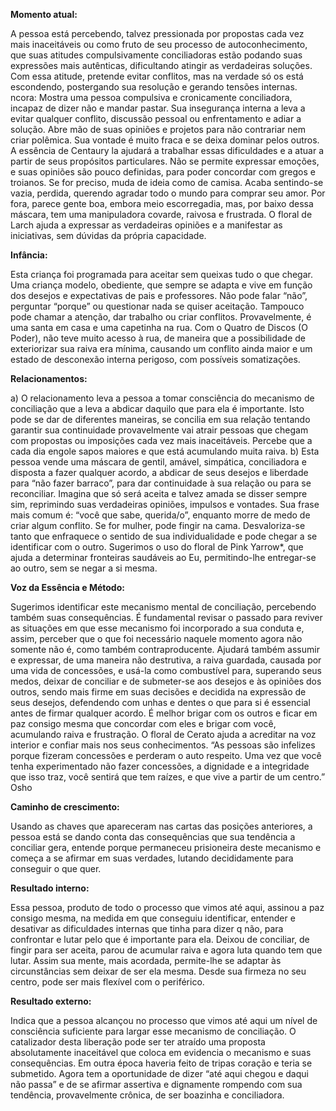 **Momento atual:**

 A pessoa está percebendo, talvez pressionada por propostas cada vez mais inaceitáveis ou como fruto de seu processo de autoconhecimento, que suas atitudes compulsivamente conciliadoras estão podando suas expressões mais autênticas, dificultando atingir as verdadeiras soluções. Com essa atitude, pretende evitar conflitos, mas na verdade só os está escondendo, postergando sua resolução e gerando tensões internas.  ncora: Mostra uma pessoa compulsiva e cronicamente conciliadora, incapaz de dizer não e mandar pastar. Sua insegurança interna a leva a evitar qualquer conflito, discussão pessoal ou enfrentamento e adiar a solução. Abre mão de suas opiniões e projetos para não contrariar nem criar polêmica. Sua vontade é muito fraca e se deixa dominar pelos outros. A essência de Centaury la ajudará a trabalhar essas dificuldades e a atuar a partir de seus propósitos particulares. Não se permite expressar emoções, e suas opiniões são pouco definidas, para poder concordar com gregos e troianos. Se for preciso, muda de ideia como de camisa. Acaba sentindo-se vazia, perdida, querendo agradar todo o mundo para comprar seu amor. Por fora, parece gente boa, embora meio escorregadia, mas, por baixo dessa máscara, tem uma manipuladora covarde, raivosa e frustrada. O floral de Larch ajuda a expressar as verdadeiras opiniões e a manifestar as iniciativas, sem dúvidas da própria capacidade. 


**Infância:**

 Esta criança foi programada para aceitar sem queixas tudo o que chegar. Uma criança modelo, obediente, que sempre se adapta e vive em função dos desejos e expectativas de pais e professores. Não pode falar “não”, perguntar “porque” ou questionar nada se quiser aceitação. Tampouco pode chamar a atenção, dar trabalho ou criar conflitos. Provavelmente, é uma santa em casa e uma capetinha na rua. Com o Quatro de Discos (O Poder), não teve muito acesso à rua, de maneira que a possibilidade de exteriorizar sua raiva era mínima, causando um conflito ainda maior e um estado de desconexão interna perigoso, com possíveis somatizações. 


**Relacionamentos:**

 a) O relacionamento leva a pessoa a tomar consciência do mecanismo de conciliação que a leva a abdicar daquilo que para ela é importante. Isto pode se dar de diferentes maneiras, se concilia em sua relação tentando garantir sua continuidade provavelmente vai atrair pessoas que chegam com propostas ou imposições cada vez mais inaceitáveis. Percebe que a cada dia engole sapos maiores e que está acumulando muita raiva. b) Esta pessoa vende uma máscara de gentil, amável, simpática, conciliadora e disposta a fazer qualquer acordo, a abdicar de seus desejos e liberdade para “não fazer barraco”, para dar continuidade à sua relação ou para se reconciliar. Imagina que só será aceita e talvez amada se disser sempre sim, reprimindo suas verdadeiras opiniões, impulsos e vontades. Sua frase mais comum é: “você que sabe, querida/o”, enquanto morre de medo de criar algum conflito. Se for mulher, pode fingir na cama. Desvaloriza-se tanto que enfraquece o sentido de sua individualidade e pode chegar a se identificar com o outro. Sugerimos o uso do floral de Pink Yarrow*, que ajuda a determinar fronteiras saudáveis ao Eu, permitindo-lhe entregar-se ao outro, sem se negar a si mesma. 


**Voz da Essência e Método:**

 Sugerimos identificar este mecanismo mental de conciliação, percebendo também suas consequências. É fundamental revisar o passado para reviver as situações em que esse mecanismo foi incorporado a sua conduta e, assim, perceber que o que foi necessário naquele momento agora não somente não é, como também contraproducente. Ajudará também assumir e expressar, de uma maneira não destrutiva, a raiva guardada, causada por uma vida de concessões, e usá-la como combustível para, superando seus medos, deixar de conciliar e de submeter-se aos desejos e às opiniões dos outros, sendo mais firme em suas decisões e decidida na expressão de seus desejos, defendendo com unhas e dentes o que para si é essencial antes de firmar qualquer acordo. É melhor brigar com os outros e ficar em paz consigo mesma que concordar com eles e brigar com você, acumulando raiva e frustração. O floral de Cerato ajuda a acreditar na voz interior e confiar mais nos seus conhecimentos. “As pessoas são infelizes porque fizeram concessões e perderam o auto respeito. Uma vez que você tenha experimentado não fazer concessões, a dignidade e a integridade que isso traz, você sentirá que tem raízes, e que vive a partir de um centro.” Osho 


**Caminho de crescimento:**

 Usando as chaves que apareceram nas cartas das posições anteriores, a pessoa está se dando conta das consequências que sua tendência a conciliar gera, entende porque permaneceu prisioneira deste mecanismo e começa a se afirmar em suas verdades, lutando decididamente para conseguir o que quer. 


**Resultado interno:**

 Essa pessoa, produto de todo o processo que vimos até aqui, assinou a paz consigo mesma, na medida em que conseguiu identificar, entender e desativar as dificuldades internas que tinha para dizer q não, para confrontar e lutar pelo que é importante para ela. Deixou de conciliar, de fingir para ser aceita, parou de acumular raiva e agora luta quando tem que lutar. Assim sua mente, mais acordada, permite-lhe se adaptar às circunstâncias sem deixar de ser ela mesma. Desde sua firmeza no seu centro, pode ser mais flexível com o periférico. 


**Resultado externo:**

 Indica que a pessoa alcançou no processo que vimos até aqui um nível de consciência suficiente para largar esse mecanismo de conciliação. O catalizador desta liberação pode ser ter atraído uma proposta absolutamente inaceitável que coloca em evidencia o mecanismo e suas consequências. Em outra época haveria feito de tripas coração e teria se submetido. Agora tem a oportunidade de dizer “até aqui chegou e daqui não passa” e de se afirmar assertiva e dignamente rompendo com sua tendência, provavelmente crônica, de ser boazinha e conciliadora.
